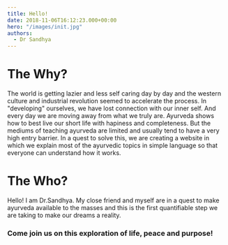 ```yaml
---
title: Hello!
date: 2018-11-06T16:12:23.000+00:00
hero: "/images/init.jpg"
authors:
  - Dr Sandhya
---
```

# The Why?

The world is getting lazier and less self caring day by day and the western culture and industrial revolution seemed to accelerate the process. In "developing" ourselves, we have lost connection with our inner self. And every day we are moving away from what we truly are. Ayurveda shows how to best live our short life with hapiness and completeness. But the mediums of teaching ayurveda are limited and usually tend to have a very high entry barrier. In a quest to solve this, we are creating a website in which we explain most of the ayurvedic topics in simple language so that everyone can understand how it works.

# The Who?

Hello! I am Dr.Sandhya. My close friend and myself are in a quest to make ayurveda available to the masses and this is the first quantifiable step we are taking to make our dreams a reality.

### Come join us on this exploration of life, peace and purpose!